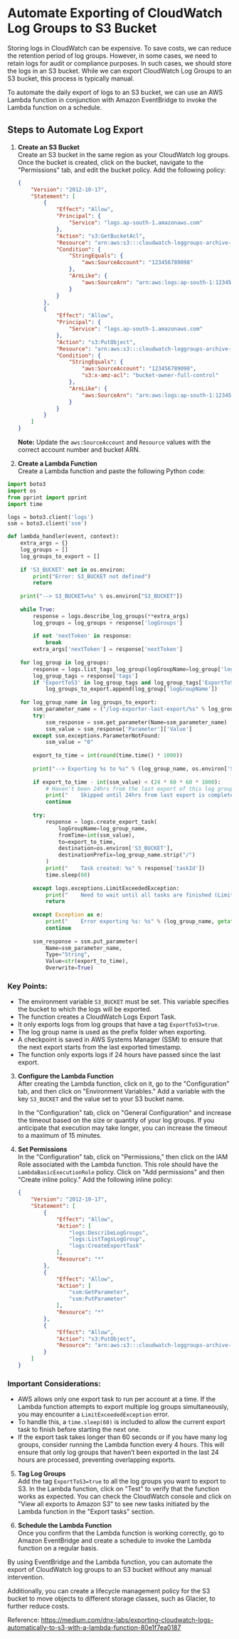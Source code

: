 # Automate Exporting of CloudWatch Log Groups to S3 Bucket

Storing logs in CloudWatch can be expensive. To save costs, we can reduce the retention period of log groups. However, in some cases, we need to retain logs for audit or compliance purposes. In such cases, we should store the logs in an S3 bucket. While we can export CloudWatch Log Groups to an S3 bucket, this process is typically manual.

To automate the daily export of logs to an S3 bucket, we can use an AWS Lambda function in conjunction with Amazon EventBridge to invoke the Lambda function on a schedule.

## Steps to Automate Log Export

1. **Create an S3 Bucket**  
   Create an S3 bucket in the same region as your CloudWatch log groups. Once the bucket is created, click on the bucket, navigate to the "Permissions" tab, and edit the bucket policy. Add the following policy:

   ```json
   {
       "Version": "2012-10-17",
       "Statement": [
           {
               "Effect": "Allow",
               "Principal": {
                   "Service": "logs.ap-south-1.amazonaws.com"
               },
               "Action": "s3:GetBucketAcl",
               "Resource": "arn:aws:s3:::cloudwatch-loggroups-archive-uat",
               "Condition": {
                   "StringEquals": {
                       "aws:SourceAccount": "123456789098"
                   },
                   "ArnLike": {
                       "aws:SourceArn": "arn:aws:logs:ap-south-1:123456789098:log-group:*"
                   }
               }
           },
           {
               "Effect": "Allow",
               "Principal": {
                   "Service": "logs.ap-south-1.amazonaws.com"
               },
               "Action": "s3:PutObject",
               "Resource": "arn:aws:s3:::cloudwatch-loggroups-archive-uat/*",
               "Condition": {
                   "StringEquals": {
                       "aws:SourceAccount": "123456789098",
                       "s3:x-amz-acl": "bucket-owner-full-control"
                   },
                   "ArnLike": {
                       "aws:SourceArn": "arn:aws:logs:ap-south-1:123456789098:log-group:*"
                   }
               }
           }
       ]
   }
   ```

   **Note:** Update the `aws:SourceAccount` and `Resource` values with the correct account number and bucket ARN.

2. **Create a Lambda Function**  
   Create a Lambda function and paste the following Python code:

```python
import boto3
import os
from pprint import pprint
import time

logs = boto3.client('logs')
ssm = boto3.client('ssm')

def lambda_handler(event, context):
    extra_args = {}
    log_groups = []
    log_groups_to_export = []
    
    if 'S3_BUCKET' not in os.environ:
        print("Error: S3_BUCKET not defined")
        return
    
    print("--> S3_BUCKET=%s" % os.environ["S3_BUCKET"])
    
    while True:
        response = logs.describe_log_groups(**extra_args)
        log_groups = log_groups + response['logGroups']
        
        if not 'nextToken' in response:
            break
        extra_args['nextToken'] = response['nextToken']
    
    for log_group in log_groups:
        response = logs.list_tags_log_group(logGroupName=log_group['logGroupName'])
        log_group_tags = response['tags']
        if 'ExportToS3' in log_group_tags and log_group_tags['ExportToS3'] == 'true':
            log_groups_to_export.append(log_group['logGroupName'])
    
    for log_group_name in log_groups_to_export:
        ssm_parameter_name = ("/log-exporter-last-export/%s" % log_group_name).replace("//", "/")
        try:
            ssm_response = ssm.get_parameter(Name=ssm_parameter_name)
            ssm_value = ssm_response['Parameter']['Value']
        except ssm.exceptions.ParameterNotFound:
            ssm_value = "0"
        
        export_to_time = int(round(time.time() * 1000))
        
        print("--> Exporting %s to %s" % (log_group_name, os.environ['S3_BUCKET']))
        
        if export_to_time - int(ssm_value) < (24 * 60 * 60 * 1000):
            # Haven't been 24hrs from the last export of this log group
            print("    Skipped until 24hrs from last export is completed")
            continue
        
        try:
            response = logs.create_export_task(
                logGroupName=log_group_name,
                fromTime=int(ssm_value),
                to=export_to_time,
                destination=os.environ['S3_BUCKET'],
                destinationPrefix=log_group_name.strip("/")
            )
            print("    Task created: %s" % response['taskId'])
            time.sleep(60)
            
        except logs.exceptions.LimitExceededException:
            print("    Need to wait until all tasks are finished (LimitExceededException). Continuing later...")
            return
        
        except Exception as e:
            print("    Error exporting %s: %s" % (log_group_name, getattr(e, 'message', repr(e))))
            continue
        
        ssm_response = ssm.put_parameter(
            Name=ssm_parameter_name,
            Type="String",
            Value=str(export_to_time),
            Overwrite=True)
```

### Key Points:
- The environment variable `S3_BUCKET` must be set. This variable specifies the bucket to which the logs will be exported.
- The function creates a CloudWatch Logs Export Task.
- It only exports logs from log groups that have a tag `ExportToS3=true`.
- The log group name is used as the prefix folder when exporting.
- A checkpoint is saved in AWS Systems Manager (SSM) to ensure that the next export starts from the last exported timestamp.
- The function only exports logs if 24 hours have passed since the last export.

3. **Configure the Lambda Function**  
   After creating the Lambda function, click on it, go to the "Configuration" tab, and then click on "Environment Variables." Add a variable with the key `S3_BUCKET` and the value set to your S3 bucket name.

   In the "Configuration" tab, click on "General Configuration" and increase the timeout based on the size or quantity of your log groups. If you anticipate that execution may take longer, you can increase the timeout to a maximum of 15 minutes.

4. **Set Permissions**  
   In the "Configuration" tab, click on "Permissions," then click on the IAM Role associated with the Lambda function. This role should have the `LambdaBasicExecutionRole` policy. Click on "Add permissions" and then "Create inline policy." Add the following inline policy:

   ```json
   {
       "Version": "2012-10-17",
       "Statement": [
           {
               "Effect": "Allow",
               "Action": [
                   "logs:DescribeLogGroups",
                   "logs:ListTagsLogGroup",
                   "logs:CreateExportTask"
               ],
               "Resource": "*"
           },
           {
               "Effect": "Allow",
               "Action": [
                   "ssm:GetParameter",
                   "ssm:PutParameter"
               ],
               "Resource": "*"
           },
           {
               "Effect": "Allow",
               "Action": "s3:PutObject",
               "Resource": "arn:aws:s3:::cloudwatch-loggroups-archive-uat/*"
           }
       ]
   }
   ```

### Important Considerations:
- AWS allows only one export task to run per account at a time. If the Lambda function attempts to export multiple log groups simultaneously, you may encounter a `LimitExceededException` error.
- To handle this, a `time.sleep(60)` is included to allow the current export task to finish before starting the next one.
- If the export task takes longer than 60 seconds or if you have many log groups, consider running the Lambda function every 4 hours. This will ensure that only log groups that haven’t been exported in the last 24 hours are processed, preventing overlapping exports.

5. **Tag Log Groups**  
   Add the tag `ExportToS3=true` to all the log groups you want to export to S3. In the Lambda function, click on "Test" to verify that the function works as expected. You can check the CloudWatch console and click on "View all exports to Amazon S3" to see new tasks initiated by the Lambda function in the "Export tasks" section.

6. **Schedule the Lambda Function**  
   Once you confirm that the Lambda function is working correctly, go to Amazon EventBridge and create a schedule to invoke the Lambda function on a regular basis.

By using EventBridge and the Lambda function, you can automate the export of CloudWatch log groups to an S3 bucket without any manual intervention.

Additionally, you can create a lifecycle management policy for the S3 bucket to move objects to different storage classes, such as Glacier, to further reduce costs.

Reference: https://medium.com/dnx-labs/exporting-cloudwatch-logs-automatically-to-s3-with-a-lambda-function-80e1f7ea0187
